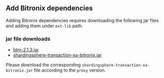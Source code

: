 ## Add Bitronix dependencies

Adding Bitronix dependencies requires downloading the following jar files and adding them under `ext-lib` path.

### jar file downloads

- [btm-2.1.3.jar](https://repo1.maven.org/maven2/org/codehaus/btm/btm/2.1.3/btm-2.1.3.jar)
- [shardingsphere-transaction-xa-bitronix.jar](https://mvnrepository.com/artifact/org.apache.shardingsphere/shardingsphere-transaction-xa-bitronix)

Please download the corresponding `shardingsphere-transaction-xa-bitronix.jar` file according to the `proxy` version.
